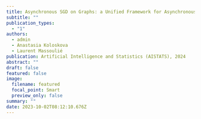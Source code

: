 ```yaml
---
title: Asynchronous SGD on Graphs: a Unified Framework for Asynchronous Decentralized and Federated Optimization
subtitle: ""
publication_types:
  - "1"
authors:
  - admin
  - Anastasia Koloskova
  - Laurent Massoulié
publication: Artificial Intelligence and Statistics (AISTATS), 2024
abstract: ""
draft: false
featured: false
image:
  filename: featured
  focal_point: Smart
  preview_only: false
summary: ""
date: 2023-10-02T08:12:10.676Z
---
```

